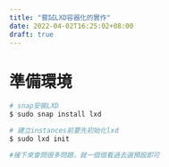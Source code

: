 ```yaml
---
title: "嘗試LXD容器化的實作"
date: 2022-04-02T16:25:02+08:00
draft: true
---
```


# 準備環境
```bash
# snap安裝LXD
$ sudo snap install lxd

# 建立instances前要先初始化lxd
$ sudo lxd init

#接下來會問很多問題，就一個個看過去選預設即可
```
# 